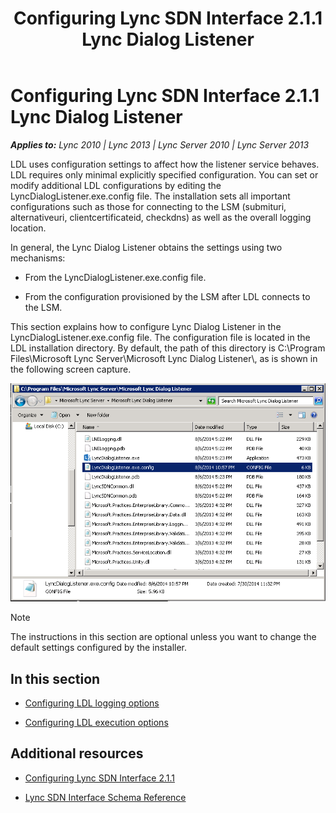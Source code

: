 ﻿---
title: Configuring Lync SDN Interface 2.1.1 Lync Dialog Listener
TOCTitle: Configuring Lync SDN Interface 2.1.1 Lync Dialog Listener
ms:assetid: 0f604c7d-87a3-4526-b67c-25648c8427e7
ms:mtpsurl: https://msdn.microsoft.com/en-us/library/Dn785206(v=office.15)
ms:contentKeyID: 62952695
ms.date: 02/16/2015
mtps_version: v=office.15
---

# Configuring Lync SDN Interface 2.1.1 Lync Dialog Listener


_**Applies to:** Lync 2010 | Lync 2013 | Lync Server 2010 | Lync Server 2013_

LDL uses configuration settings to affect how the listener service behaves. LDL requires only minimal explicitly specified configuration. You can set or modify additional LDL configurations by editing the LyncDialogListener.exe.config file. The installation sets all important configurations such as those for connecting to the LSM (submituri, alternativeuri, clientcertificateid, checkdns) as well as the overall logging location.

In general, the Lync Dialog Listener obtains the settings using two mechanisms:

  - From the LyncDialogListener.exe.config file.

  - From the configuration provisioned by the LSM after LDL connects to the LSM.

This section explains how to configure Lync Dialog Listener in the LyncDialogListener.exe.config file. The configuration file is located in the LDL installation directory. By default, the path of this directory is C:\\Program Files\\Microsoft Lync Server\\Microsoft Lync Dialog Listener\\, as is shown in the following screen capture.

![Locating LDL config file](images/Dn785206.lync_sdni_ldl_config_file_location(Office.15).png "Locating LDL config file")


> [!NOTE]
> <P>The instructions in this section are optional unless you want to change the default settings configured by the installer.</P>



## In this section

  - [Configuring LDL logging options](configuring-ldl-logging-options.md)

  - [Configuring LDL execution options](configuring-ldl-execution-options.md)

## Additional resources

  - [Configuring Lync SDN Interface 2.1.1](configuring-lync-sdn-interface-2-1-1.md)

  - [Lync SDN Interface Schema Reference](lync-sdn-interface-schema-reference.md)

